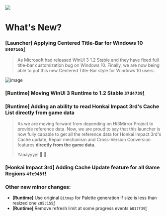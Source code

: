 ![](https://raw.githubusercontent.com/neon-nyan/CollapseLauncher-Page/34d1913533b0a9b328fdee6be457f240915b5381/images/Banner_update_1.0.52.5.webp)

# What's New?
### **[Launcher]** Applying Centered Title-Bar for Windows 10 ``8407165``[**!**](https://github.com/neon-nyan/CollapseLauncher/commit/84071656021b64c6243378d685afc19085704b28)
> As Microsoft had released WinUI 3 1.2 Stable and they have fixed full title-bar customization bug on Windows 10.
> Finally, we are now being able to put this new Centered Title-Bar style for Windows 10 users.

![image](https://user-images.githubusercontent.com/30566970/201518640-3b425693-3788-4d4b-810d-445912f4d305.png)

### **[Runtime]** Moving WinUI 3 Runtime to 1.2 Stable ``37d4739``[**!**](https://github.com/neon-nyan/CollapseLauncher/commit/37d4739c4b79881e6645c91c547979ec5803a95a)
### **[Runtime]** Adding an ability to read Honkai Impact 3rd's Cache List directly from game data
> As we are moving forward from depending on Hi3Mirror Project to provide reference data.
> Now, we are proud to say that this launcher is now fully capable to get all the reference data for Honkai Impact 3rd's Cache update, Repair mechanism and Cross-Version Conversion features **directly from the game data**.
>
> Yaaayyyy! 🎉 🎉 
### **[Honkai Impact 3rd]** Adding Cache Update feature for all Game Regions ``4fc948f``[**!**](https://github.com/neon-nyan/CollapseLauncher/commit/4fc948f55cfa1d8cd7a224e30405ca9c27077301)

### Other new minor changes:
- **[Runtime]** Use original ``Bitmap`` for Palette generation if size is less than resized one ``c85c155``[**!**](https://github.com/neon-nyan/CollapseLauncher/commit/c85c155696f927a7bde8fc85979864b7c47776e7)
- **[Runtime]** Remove refresh limit at some progress events ``b817f39``[**!**](https://github.com/neon-nyan/CollapseLauncher/commit/b817f39dd29d0978cdab2e8972360cd9d5355233)
